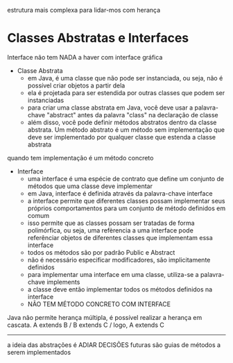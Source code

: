 estrutura mais complexa para lidar-mos com herança

# Classes Abstratas e Interfaces
Interface não tem NADA a haver com interface gráfica

- Classe Abstrata
	- em Java, é uma classe que não pode ser instanciada, ou seja, não é possível criar objetos a partir dela
	- ela é projetada para ser estendida por outras classes que podem ser instanciadas
	- para criar uma classe abstrata em Java, você deve usar a palavra-chave "abstract" antes da palavra "class" na declaração de classe
	- além disso, você pode definir métodos abstratos dentro da classe abstrata. Um método abstrato é um método sem implementação que deve ser implementado por qualquer classe que estenda a classe abstrata

quando tem implementação é um método concreto

- Interface
	- uma interface é uma espécie de contrato que define um conjunto de métodos que uma classe deve implementar
	- em Java, interface é definida através da palavra-chave interface
	- a interface permite que diferentes classes possam implementar seus próprios comportamentos para um conjunto de método definidos em comum
	- isso permite que as classes possam ser tratadas de forma polimórfica, ou seja, uma refèrencia a uma interface pode referênciar objetos de diferentes classes que implementam essa interface
	- todos os métodos são por padrão Public e Abstract 
	- não é necessário especificar modificadores, são implicitamente definidos
	- para implementar uma interface em uma classe, utiliza-se a palavra-chave implements
	- a classe deve então implementar todos os métodos definidos na interface
	- NÃO TEM MÉTODO CONCRETO COM INTERFACE

Java não permite herança múltipla, é possível realizar a herança em cascata. 
A extends B / B extends C / logo, A extends C

---
a ideia das abstrações é ADIAR DECISÕES futuras
são guias de métodos a serem implementados
